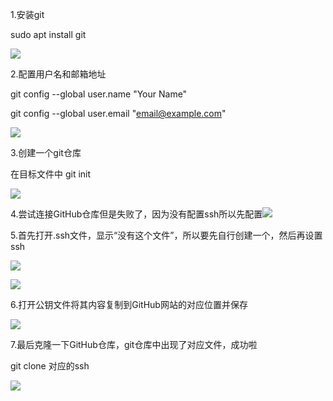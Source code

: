 1.安装git

sudo apt install git

![](https://cdn.nlark.com/yuque/0/2025/png/61442626/1760153838635-0f44244b-c327-4ce2-a15d-856310997419.png)



2.配置用户名和邮箱地址

 git config --global user.name "Your Name"

 git config --global user.email "email@example.com"

![](https://cdn.nlark.com/yuque/0/2025/png/61442626/1760153971561-0479d89e-0269-460a-9504-8d604073741c.png)



3.创建一个git仓库

在目标文件中 git init

![](https://cdn.nlark.com/yuque/0/2025/png/61442626/1760154030863-86454923-9c22-4a9f-8ec2-029f17f5f475.png)



4.尝试连接GitHub仓库但是失败了，因为没有配置ssh所以先配置![](https://cdn.nlark.com/yuque/0/2025/png/61442626/1760154066470-fff17255-a2f3-4cfa-8c52-1f8603ede4a7.png)



5.首先打开.ssh文件，显示“没有这个文件”，所以要先自行创建一个，然后再设置ssh

![](https://cdn.nlark.com/yuque/0/2025/png/61442626/1760154566767-04daa82a-a5c3-4567-87ea-7830cdbd7031.png)

![](https://cdn.nlark.com/yuque/0/2025/png/61442626/1760154347706-e5721167-9eee-414c-9697-5f1dd1870577.png)



6.打开公钥文件将其内容复制到GitHub网站的对应位置并保存

![](https://cdn.nlark.com/yuque/0/2025/png/61442626/1760154360836-4607d594-8508-4f74-b07e-8b4f00173811.png)



7.最后克隆一下GitHub仓库，git仓库中出现了对应文件，成功啦

git clone 对应的ssh

![](https://cdn.nlark.com/yuque/0/2025/png/61442626/1760154369316-2fc764d5-fa4e-45b1-a245-df399637618b.png)





